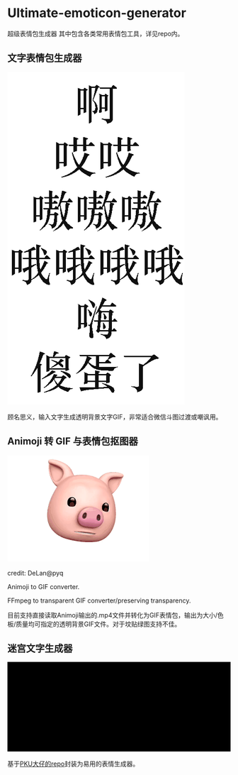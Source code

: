 # Ultimate-emoticon-generator

超级表情包生成器 其中包含各类常用表情包工具，详见repo内。

## 文字表情包生成器

![eg](./text-emoticon-generator/examples/啊哎哎嗷.gif)

顾名思义，输入文字生成透明背景文字GIF，非常适合微信斗图过渡或嘲讽用。

## Animoji 转 GIF 与表情包抠图器

![eg](./Animoji-to-GIF/logo.gif)

credit: DeLan@pyq

Animoji to GIF converter.

FFmpeg to transparent GIF converter/preserving transparency.

目前支持直接读取Animoji输出的.mp4文件并转化为GIF表情包，输出为大小/色板/质量均可指定的透明背景GIF文件。对于坟贴绿图支持不佳。

## 迷宫文字生成器

![I want maze 5555~](./maze-with-text/generator.gif)

基于[PKU大仔的repo](https://github.com/neozhaoliang/pywonderland)封装为易用的表情生成器。
